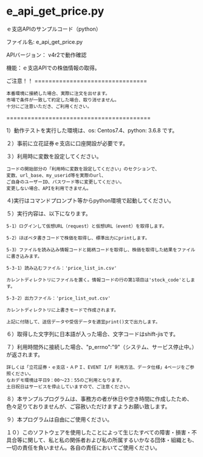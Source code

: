 # e_api_get_price.py
ｅ支店APIのサンプルコード（python）

ファイル名: e_api_get_price.py

APIバージョン： v4r2で動作確認

機能：ｅ支店APIでの株価情報の取得。

ご注意！！ ================================

	本番環境に接続した場合、実際に注文を出せます。
	市場で条件が一致して約定した場合、取り消せません。
	十分にご注意いただき、ご利用ください。

=========================================


1）動作テストを実行した環境は、os: Centos7.4、python: 3.6.8 です。

２）事前に立花証券ｅ支店に口座開設が必要です。

３）利用時に変数を設定してください。

	コードの開始部分の「利用時に変数を設定してください」のセクションで、
	変数、url_base、my_userid等を実際のurl、
	ご自身のユーザーID、パスワード等に変更してください。
	変更しない場合、APIを利用できません。


４)実行はコマンドプロンプト等からpython環境で起動してください。


５）実行内容は、以下になります。

	5-1）ログインして仮想URL（request）と仮想URL（event）を取得します。

	5-2）ほぼベタ書きコードで株価を取得し、標準出力にprintします。

	5-3）ファイルを読み込み情報コードと銘柄コードを取得し、株価を取得した結果をファイルに書き込みます。

	5-3-1）読み込むファイル：'price_list_in.csv'
	
	カレントディレクトリにファイルを置く。情報コードの行の第1項目は'stock_code'とします。

	5-3-2）出力ファイル：'price_list_out.csv'
	
	カレントディレクトリに上書きモードで作成されます。

	上記に付随して、送信データや受信データを適宜print()文で出力します。


６）取得した文字列に日本語が入った場合、文字コードはshift-jisです。

７）利用時間外に接続した場合、"p_errno":"9"（システム、サービス停止中。）が返されます。

	詳しくは「立花証券・ｅ支店・ＡＰＩ、EVENT I/F 利用方法、データ仕様」4ページをご参照ください。
	なおデモ環境は平日9：00～23：55のご利用となります。
	土日祝日はサービスを停止していますので、ご注意ください。

８）本サンプルプログラムは、事務方の者が休日や空き時間に作成したため、色々足りておりませんが、ご容赦いただけますようお願い致します。

９）本プログラムは自由にご使用ください。

１０）このソフトウェアを使用したことによって生じたすべての障害・損害・不具合等に関して、私と私の関係者および私の所属するいかなる団体・組織とも、一切の責任を負いません。各自の責任においてご使用ください。
